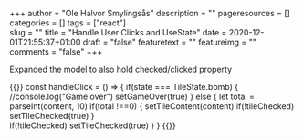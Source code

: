 +++
author = "Ole Halvor Smylingsås"
description = ""
pageresources = []
categories = []
tags = ["react"]     
slug = ""
title = "Handle User Clicks and UseState"
date = 2020-12-01T21:55:37+01:00
draft = "false"
featuretext = ""
featureimg = ""
comments = "false"
+++

Expanded the model to also hold checked/clicked property
<!--more-->

{{<highlight js>}}
const handleClick = () => {
    if(state === TileState.bomb) {
        //console.log("Game over")
        setGameOver(true)
    } else {
        let total = parseInt(content, 10)
        if(total !==0) {
            setTileContent(content)
            if(!tileChecked) setTileChecked(true)
        }  
        if(!tileChecked) setTileChecked(true)
    }
}
{{</highlight>}}